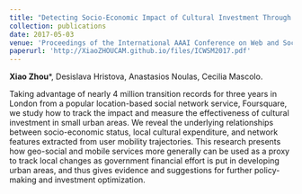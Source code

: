 ```yaml
---
title: "Detecting Socio-Economic Impact of Cultural Investment Through Geo-Social Network Analysis"
collection: publications
date: 2017-05-03
venue: 'Proceedings of the International AAAI Conference on Web and Social Media (ICWSM)'
paperurl: 'http://XiaoZHOUCAM.github.io/files/ICWSM2017.pdf'
---
```


**Xiao Zhou**\*, Desislava Hristova, Anastasios Noulas, Cecilia Mascolo. 

Taking advantage of nearly 4 million transition records for three years in London from a popular location-based social network service, Foursquare, we study how to track the impact and measure the effectiveness of cultural investment in small urban areas. We reveal the underlying relationships between socio-economic status, local cultural expenditure, and network features extracted from user mobility trajectories. This research presents how geo-social and mobile services more generally can be used as a proxy to track local changes as government financial effort is put in developing urban areas, and thus gives evidence and suggestions for further policy-making and investment optimization.

